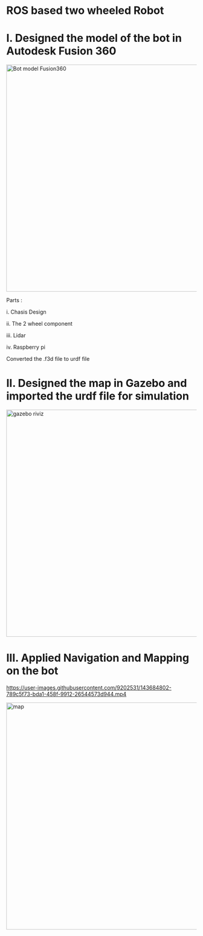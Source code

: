 # ROS based two wheeled Robot

# I. Designed the model of the bot in Autodesk Fusion 360

<img width="600" alt="Bot model Fusion360" src="https://user-images.githubusercontent.com/9202531/143669178-2e99b731-6a0c-4a38-804c-10cfb160237a.PNG">

Parts : 

i. Chasis Design

ii.  The 2 wheel component

iii. Lidar

iv. Raspberry pi

Converted the .f3d file to urdf file 

# II. Designed the map in Gazebo and imported the urdf file for simulation

<img width="600" alt="gazebo riviz" src="https://user-images.githubusercontent.com/9202531/143669329-5bee0017-0521-47b8-866c-d8f213a87519.PNG">


# III. Applied Navigation and Mapping on the bot

https://user-images.githubusercontent.com/9202531/143684802-789c5f73-bda1-458f-9912-26544573d944.mp4


<img width="600" alt="map" src="https://user-images.githubusercontent.com/9202531/143669777-55c65994-93d5-4866-ba67-e514e00a8741.PNG">



